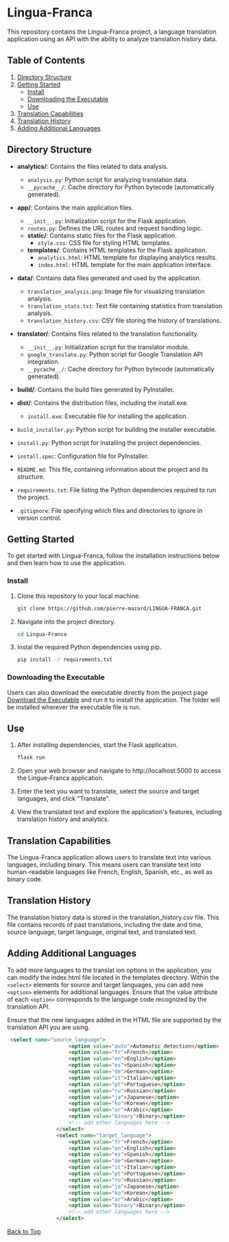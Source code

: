 # Lingua-Franca

This repository contains the Lingua-Franca project, a language translation application using an API with the ability to analyze translation history data.

## Table of Contents

1. [Directory Structure](#directory-structure)
2. [Getting Started](#getting-started)
    - [Install](#install)
    - [Downloading the Executable](#downloading-the-executable)
    - [Use](#use)
3. [Translation Capabilities](#translation-capabilities)
4. [Translation History](#translation-history)
5. [Adding Additional Languages](#adding-additional-languages)

## Directory Structure

- **analytics/**: Contains the files related to data analysis.
  - `analysis.py`: Python script for analyzing translation data.
  - `__pycache__/`: Cache directory for Python bytecode (automatically generated).

- **app/**: Contains the main application files.
  - `__init__.py`: Initialization script for the Flask application.
  - `routes.py`: Defines the URL routes and request handling logic.
  - **static/**: Contains static files for the Flask application.
    - `style.css`: CSS file for styling HTML templates.
  - **templates/**: Contains HTML templates for the Flask application.
    - `analytics.html`: HTML template for displaying analytics results.
    - `index.html`: HTML template for the main application interface.

- **data/**: Contains data files generated and used by the application.
  - `translation_analysis.png`: Image file for visualizing translation analysis.
  - `translation_stats.txt`: Text file containing statistics from translation analysis.
  - `translation_history.csv`: CSV file storing the history of translations.

- **translator/**: Contains files related to the translation functionality.
  - `__init__.py`: Initialization script for the translator module.
  - `google_translate.py`: Python script for Google Translation API integration.
  - `__pycache__/`: Cache directory for Python bytecode (automatically generated).

- **build/**: Contains the build files generated by PyInstaller.

- **dist/**: Contains the distribution files, including the install.exe.
  - `install.exe`: Executable file for installing the application.

- `build_installer.py`: Python script for building the installer executable.
- `install.py`: Python script for installing the project dependencies.
- `install.spec`: Configuration file for PyInstaller.

- `README.md`: This file, containing information about the project and its structure.
- `requirements.txt`: File listing the Python dependencies required to run the project.
- `.gitignore`: File specifying which files and directories to ignore in version control.


## Getting Started

To get started with Lingua-Franca, follow the installation instructions below and then learn how to use the application.

### Install

1. Clone this repository to your local machine.
   ```bash
   git clone https://github.com/pierre-mazard/LINGUA-FRANCA.git

2. Navigate into the project directory.
    ```bash
    cd Lingua-Franca

3. Instal the required Python dependencies using pip.
    ```bash
    pip install -r requirements.txt

### Downloading the Executable

Users can also download the executable directly from the project page [Download the Executable](https://github.com/pierre-mazard/LINGUA-FRANCA/raw/master/dist/install.exe) and run it to install the application. The folder will be installed wherever the executable file is run.


    

## Use

1. After installing dependencies, start the Flask application.
    ```bash
    flask run

2. Open your web browser and navigate to http://localhost:5000 to access the Lingue-Franca application.

3. Enter the text you want to translate, select the source and target languages, and click "Translate".

4. View the translated text and explore the application's features, including translation history and analytics.

## Translation Capabilities

The Lingua-Franca application allows users to translate text into various languages, including binary. This means users can translate text into human-readable languages like French, English, Spanish, etc., as well as binary code.


## Translation History

The translation history data is stored in the translation_history.csv file. This file contains records of past translations, including the date and time, source language, target language, original text, and translated text.

## Adding Additional Languages
To add more languages to the translat
ion options in the application, you can modify the index.html file located in the templates directory. Within the `<select>` elements for source and target languages, you can add new `<option>` elements for additional languages. Ensure that the value attribute of each `<option>` corresponds to the language code recognized by the translation API.

Ensure that the new languages added in the HTML file are supported by the translation API you are using.

```html
 <select name="source_language">
                    <option value="auto">Automatic detection</option>
                    <option value="fr">French</option>
                    <option value="en">English</option>
                    <option value="es">Spanish</option>
                    <option value="de">German</option>
                    <option value="it">Italian</option>
                    <option value="pt">Portuguese</option>
                    <option value="ru">Russian</option>
                    <option value="ja">Japanese</option>
                    <option value="ko">Korean</option>
                    <option value="ar">Arabic</option>
                    <option value="binary">Binary</option> 
                    <!-- add other languages ​​here -->
                </select>
                <select name="target_language">
                    <option value="fr">French</option>
                    <option value="en">English</option>
                    <option value="es">Spanish</option>
                    <option value="de">German</option>
                    <option value="it">Italian</option>
                    <option value="pt">Portuguese</option>
                    <option value="ru">Russian</option>
                    <option value="ja">Japanese</option>
                    <option value="ko">Korean</option>
                    <option value="ar">Arabic</option>
                    <option value="binary">Binary</option> 
                    <!-- add other languages ​​here -->
                </select>                
```

[Back to Top](#lingua-franca)
